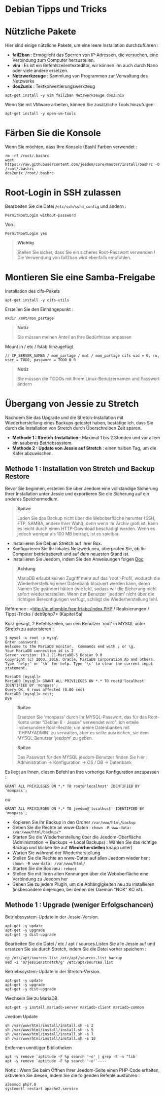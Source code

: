 # Debian Tipps und Tricks

# Nützliche Pakete

Hier sind einige nützliche Pakete, um eine leere Installation durchzuführen :

-   **fail2ban** : Ermöglicht das Sperren von IP-Adressen, die versuchen, eine Verbindung zum Computer herzustellen.
-   **vim** : Es ist ein Befehlszeilentexteditor, wir können ihn auch durch Nano oder viele andere ersetzen.
-   **Netzwerkzeuge** : Sammlung von Programmen zur Verwaltung des Netzwerks
-   **dos2unix** : Textkonvertierungswerkzeug

``apt-get install -y vim fail2ban Netzwerkzeuge dos2unix``

Wenn Sie mit VMware arbeiten, können Sie zusätzliche Tools hinzufügen:

``apt-get install -y open-vm-tools``

# Färben Sie die Konsole

Wenn Sie möchten, dass Ihre Konsole (Bash) Farben verwendet :

````
rm -rf /root/.bashrc
wget https://raw.githubusercontent.com/jeedom/core/master/install/bashrc -O /root/.bashrc
dos2unix /root/.bashrc
````

# Root-Login in SSH zulassen

Bearbeiten Sie die Datei ``/etc/ssh/sshd_config`` und ändern :

``PermitRootLogin without-password``

Von :

``PermitRootLogin yes``

> **Wichtig**
>
> Stellen Sie sicher, dass Sie ein sicheres Root-Passwort verwenden ! Die Verwendung von fail2ban wird ebenfalls empfohlen.

# Montieren Sie eine Samba-Freigabe

Installation des cifs-Pakets

``apt-get install -y cifs-utils``

Erstellen Sie den Einhängepunkt :

``mkdir /mnt/mon_partage``

> **Notiz**
>
> Sie müssen meinen Anteil an Ihre Bedürfnisse anpassen

Mount in / etc / fstab hinzugefügt

    // IP_SERVER_SAMBA / mon_partage / mnt / mon_partage cifs uid = 0, rw, user = TODO, password = TODO 0 0

> **Notiz**
>
> Sie müssen die TODOs mit Ihrem Linux-Benutzernamen und Passwort ändern

# Übergang von Jessie zu Stretch

Nachdem Sie das Upgrade und die Stretch-Installation mit Wiederherstellung eines Backups getestet haben, bestätige ich, dass Sie durch die Installation von Stretch durch Überschreiben Zeit sparen.

-   **Methode 1 : Stretch-Installation :** Maximal 1 bis 2 Stunden und vor allem ein sauberes Betriebssystem.
-   **Methode 2 : Update von Jessie auf Stretch :** einen halben Tag, um die Käfer abzuwischen.

## Methode 1 : Installation von Stretch und Backup Restore

Bevor Sie beginnen, erstellen Sie über Jeedom eine vollständige Sicherung Ihrer Installation unter Jessie und exportieren Sie die Sicherung auf ein anderes Speichermedium.

> **Spitze**
>
> Laden Sie das Backup nicht über die Weboberfläche herunter (SSH, FTP, SAMBA, andere Ihrer Wahl), denn wenn Ihr Archiv groß ist, kann es leicht durch einen HTTP-Download beschädigt werden. Wenn es jedoch weniger als 100 MB beträgt, ist es spielbar.

-   Installieren Sie Debian Stretch auf Ihrer Box.
-   Konfigurieren Sie Ihr lokales Netzwerk neu, überprüfen Sie, ob Ihr Computer betriebsbereit und auf dem neuesten Stand ist.
-   Installieren Sie Jeedom, indem Sie den Anweisungen folgen [Doc](https://github.com/jeedom/documentation/blob/master/installation/de_DE/other.asciidoc)

>**Achtung**
>
>MariaDB erlaubt keinen Zugriff mehr auf das 'root'-Profil, wodurch die Wiederherstellung einer Datenbank blockiert werden kann, deren Namen Sie geändert hätten (wie ich), sodass wir die Sicherung nicht sofort wiederherstellen. Wenn der Benutzer 'jeedom' nicht über die richtigen Berechtigungen verfügt, schlägt die Wiederherstellung fehl.

Référence : <http://jc.etiemble.free.fr/abc/index.PHP / Realisierungen / Tipps-Tricks / deb9php7> (Kapitel 5a)

Kurz gesagt, 2 Befehlszeilen, um den Benutzer 'root' in MYSQL unter Stretch zu autorisieren :

````
$ mysql -u root -p mysql
Enter password:
Welcome to the MariaDB monitor.  Commands end with ; or \g.
Your MariaDB connection id is 2
Server version: 10.1.21-MariaDB-5 Debian 9.0
Copyright (c) 2000, 2016, Oracle, MariaDB Corporation Ab and others.
Type 'help;' or '\h' for help. Type '\c' to clear the current input statement.

MariaDB [mysql]>
MariaDB [mysql]> GRANT ALL PRIVILEGES ON *.* TO root@'localhost' IDENTIFIED BY 'monpass';
Query OK, 0 rows affected (0.00 sec)
MariaDB [mysql]> exit;
Bye
````

> **Spitze**
>
> Ersetzen Sie 'monpass' durch Ihr MYSQL-Passwort, das für das Root-Konto unter "Debian 8 - Jessie" verwendet wird". Ich erteile insbesondere Root-Rechte, um meine Datenbanken mit 'PHPMYADMIN' zu verwalten, aber es sollte ausreichen, sie dem MYSQL-Benutzer 'jeedom' zu geben.

> **Spitze**
>
> Das Passwort für den MYSQL jeedom-Benutzer finden Sie hier : Administration → Konfiguration → OS / DB → Datenbank

Es liegt an Ihnen, diesen Befehl an Ihre vorherige Konfiguration anzupassen :

``GRANT ALL PRIVILEGES ON *.* TO root@'localhost' IDENTIFIED BY 'monpass';``

ou

``GRANT ALL PRIVILEGES ON *.* TO jeedom@'localhost' IDENTIFIED BY 'monpass';``

-   Kopieren Sie Ihr Backup in den Ordner ``/var/www/html/backup``
-   Geben Sie die Rechte an www-Daten : ``chown -R www-data: /var/www/html/backup/*``
-   Starten Sie die Wiederherstellung über die Jeedom-Oberfläche (Administration → Backups → Local Backups) : Wählen Sie das richtige Backup und klicken Sie auf **Wiederherstellen** knapp unter)
-   Warten Sie während der Wiederherstellung
-   Stellen Sie die Rechte an www-Daten auf allen Jeedom wieder her : ``chown -R www-data: /var/www/html/``
-   Starten Sie die Box neu : `reboot`
-   Stellen Sie mit Ihren alten Kennungen über die Weboberfläche eine Verbindung zu Jeedom her
-   Gehen Sie zu jedem Plugin, um die Abhängigkeiten neu zu installieren (insbesondere diejenigen, bei denen der Daemon "NOK" KO ist).

## Methode 1 : Upgrade (weniger Erfolgschancen)

Betriebssystem-Update in der Jessie-Version.

````
apt-get -y update
apt-get -y upgrade
apt-get -y dist-upgrade
````

Bearbeiten Sie die Datei / etc / apt / sources.Listen Sie alle Jessie auf und ersetzen Sie sie durch Stretch, indem Sie die Datei vorher speichern :

````
cp /etc/apt/sources.list /etc/apt/sources.list_backup
sed -i 's/jessie/stretch/g' /etc/apt/sources.list
````

Betriebssystem-Update in der Stretch-Version.

````
apt-get -y update
apt-get -y upgrade
apt-get -y dist-upgrade
````

Wechseln Sie zu MariaDB.

``apt-get -y install mariadb-server mariadb-client mariadb-common``

Jeedom Update

````
sh /var/www/html/install/install.sh -s 2
sh /var/www/html/install/install.sh -s 5
sh /var/www/html/install/install.sh -s 7
sh /var/www/html/install/install.sh -s 10
````

Entfernen unnötiger Bibliotheken

````
apt -y remove `aptitude -F %p search '~o' | grep -E -v ^lib`
apt -y remove `aptitude -F %p search '~o'`----
````

Notiz : Wenn Sie beim Öffnen Ihrer Jeedom-Seite einen PHP-Code erhalten, aktivieren Sie diesen, indem Sie die folgenden Befehle ausführen :

````
a2enmod php7.0
systemctl restart apache2.service
````
